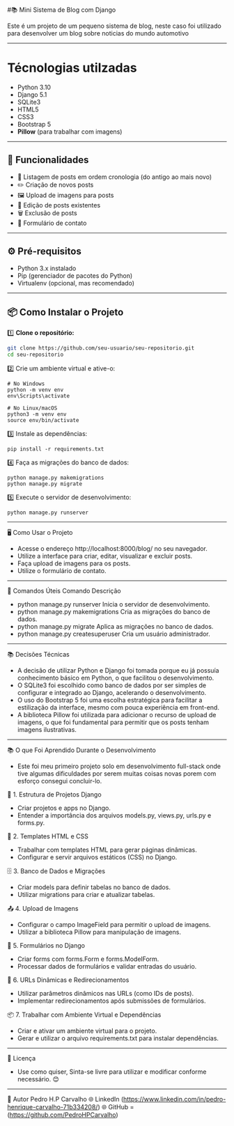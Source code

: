 #📚 Mini Sistema de Blog com Django

Este é um projeto de um pequeno sistema de blog, neste caso foi utilizado para desenvolver um blog sobre noticias do mundo automotivo 

---
# Técnologias utilzadas
- Python 3.10
- Django 5.1
- SQLite3
- HTML5
- CSS3
- Bootstrap 5
- **Pillow** (para trabalhar com imagens)

---

## 🚀 **Funcionalidades**

- 📄 Listagem de posts em ordem cronologia (do antigo ao mais novo)
- ✏️ Criação de novos posts
- 🖼️ Upload de imagens para posts
- 📝 Edição de posts existentes
- 🗑️ Exclusão de posts
- 💬 Formulário de contato

---

## ⚙️ **Pré-requisitos**

- Python 3.x instalado
- Pip (gerenciador de pacotes do Python)
- Virtualenv (opcional, mas recomendado)

---

## 📦 **Como Instalar o Projeto**

1️⃣ **Clone o repositório:**

```bash
git clone https://github.com/seu-usuario/seu-repositorio.git
cd seu-repositorio
```

2️⃣ Crie um ambiente virtual e ative-o:

```
# No Windows
python -m venv env
env\Scripts\activate

# No Linux/macOS
python3 -m venv env
source env/bin/activate
```

3️⃣ Instale as dependências:

```
pip install -r requirements.txt
```

4️⃣ Faça as migrações do banco de dados:

```
python manage.py makemigrations
python manage.py migrate
```

5️⃣ Execute o servidor de desenvolvimento:

```
python manage.py runserver
```

---

🖥️ Como Usar o Projeto
- Acesse o endereço http://localhost:8000/blog/ no seu navegador.
- Utilize a interface para criar, editar, visualizar e excluir posts.
- Faça upload de imagens para os posts.
- Utilize o formulário de contato.

---

📝 Comandos Úteis
Comando	Descrição
- python manage.py runserver	Inicia o servidor de desenvolvimento.
- python manage.py makemigrations	Cria as migrações do banco de dados.
- python manage.py migrate	Aplica as migrações no banco de dados.
- python manage.py createsuperuser	Cria um usuário administrador.
  
---

📚 Decisões Técnicas
- A decisão de utilizar Python e Django foi tomada porque eu já possuía conhecimento básico em Python, o que facilitou o desenvolvimento.
- O SQLite3 foi escolhido como banco de dados por ser simples de configurar e integrado ao Django, acelerando o desenvolvimento.
- O uso do Bootstrap 5 foi uma escolha estratégica para facilitar a estilização da interface, mesmo com pouca experiência em front-end.
- A biblioteca Pillow foi utilizada para adicionar o recurso de upload de imagens, o que foi fundamental para permitir que os posts tenham imagens ilustrativas.

---

📚 O que Foi Aprendido Durante o Desenvolvimento
  - Este foi meu primeiro projeto solo em desenvolvimento full-stack onde tive algumas dificuldades por serem muitas coisas novas porem com esforço consegui concluir-lo.
  
🧱 1. Estrutura de Projetos Django
- Criar projetos e apps no Django.
- Entender a importância dos arquivos models.py, views.py, urls.py e forms.py.
  
📄 2. Templates HTML e CSS
- Trabalhar com templates HTML para gerar páginas dinâmicas.
- Configurar e servir arquivos estáticos (CSS) no Django.
  
🗄️ 3. Banco de Dados e Migrações
- Criar models para definir tabelas no banco de dados.
- Utilizar migrations para criar e atualizar tabelas.
  
📤 4. Upload de Imagens
- Configurar o campo ImageField para permitir o upload de imagens.
- Utilizar a biblioteca Pillow para manipulação de imagens.
  
🔄 5. Formulários no Django
- Criar forms com forms.Form e forms.ModelForm.
- Processar dados de formulários e validar entradas do usuário.
  
🔧 6. URLs Dinâmicas e Redirecionamentos
- Utilizar parâmetros dinâmicos nas URLs (como IDs de posts).
- Implementar redirecionamentos após submissões de formulários.
  
📦 7. Trabalhar com Ambiente Virtual e Dependências
- Criar e ativar um ambiente virtual para o projeto.
- Gerar e utilizar o arquivo requirements.txt para instalar dependências.

---

📜 Licença
- Use como quiser, Sinta-se livre para utilizar e modificar conforme necessário. 😊


---


👤 Autor
Pedro H.P Carvalho
🌐 LinkedIn (https://www.linkedin.com/in/pedro-henrique-carvalho-71b334208/)
🌐 GitHub = (https://github.com/PedroHPCarvalho)




